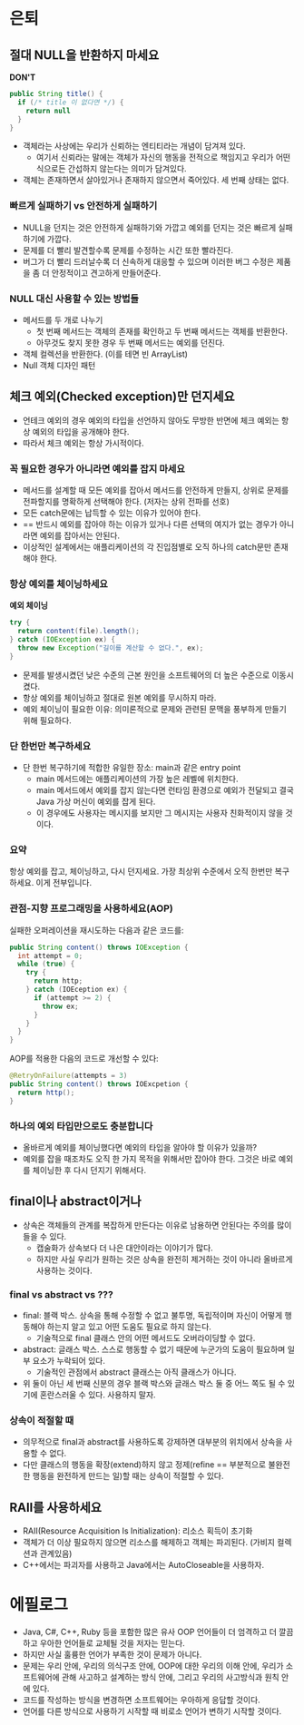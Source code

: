# 은퇴

## 절대 NULL을 반환하지 마세요

**DON'T**

```java
public String title() {
  if (/* title 이 없다면 */) {
    return null
  }
}
```

- 객체라는 사상에는 우리가 신뢰하는 엔티티라는 개념이 담겨져 있다.
  - 여기서 신뢰라는 말에는 객체가 자신의 행동을 전적으로 책임지고 우리가 어떤 식으로든 간섭하지 않는다는 의미가 담겨있다.
- 객체는 존재하면서 살아있거나 존재하지 않으면서 죽어있다. 세 번째 상태는 없다.

### 빠르게 실패하기 vs 안전하게 실패하기

- NULL을 던지는 것은 안전하게 실패하기와 가깝고 예외를 던지는 것은 빠르게 실패하기에 가깝다. 
- 문제를 더 빨리 발견할수록 문제를 수정하는 시간 또한 빨라진다.
- 버그가 더 빨리 드러날수록 더 신속하게 대응할 수 있으며 이러한 버그 수정은 제품을 좀 더 안정적이고 견고하게 만들어준다.

### NULL 대신 사용할 수 있는 방법들

- 메서드를 두 개로 나누기
  - 첫 번째 메서드는 객체의 존재를 확인하고 두 번째 메서드는 객체를 반환한다.
  - 아무것도 찾지 못한 경우 두 번째 메서드는 예외를 던진다.
- 객체 컬렉션을 반환한다. (이를 테면 빈 ArrayList)
- Null 객체 디자인 패턴

## 체크 예외(Checked exception)만 던지세요

- 언테크 예외의 경우 예외의 타입을 선언하지 않아도 무방한 반면에 체크 예외는 항상 예외의 타입을 공개해야 한다.
- 따라서 체크 예외는 항상 가시적이다.

### 꼭 필요한 경우가 아니라면 예외를 잡지 마세요

- 메서드를 설계할 때 모든 예외를 잡아서 메서드를 안전하게 만들지, 상위로 문제를 전파할지를 명확하게 선택해야 한다. (저자는 상위 전파를 선호)
- 모든 catch문에는 납득할 수 있는 이유가 있어야 한다.
- == 반드시 예외를 잡아야 하는 이유가 있거나 다른 선택의 여지가 없는 경우가 아니라면 예외를 잡아서는 안된다.
- 이상적인 설계에서는 애플리케이션의 각 진입점별로 오직 하나의 catch문만 존재해야 한다.

### 항상 예외를 체이닝하세요

**예외 체이닝**

```java
try {
  return content(file).length();
} catch (IOException ex) {
  throw new Exception("길이를 계산할 수 없다.", ex);
}
```
- 문제를 발생시켰던 낮은 수준의 근본 원인을 소프트웨어의 더 높은 수준으로 이동시켰다.
- 항상 예외를 체이닝하고 절대로 원본 예외를 무시하지 마라.
- 예외 체이닝이 필요한 이유: 의미론적으로 문제와 관련된 문맥을 풍부하게 만들기 위해 필요하다.

### 단 한번만 복구하세요

- 단 한번 복구하기에 적합한 유일한 장소: main과 같은 entry point
  - main 메서드에는 애플리케이션의 가장 높은 레벨에 위치한다.
  - main 메서드에서 예외를 잡지 않는다면 런타임 환경으로 예외가 전달되고 결국 Java 가상 머신이 예외를 잡게 된다.
  - 이 경우에도 사용자는 메시지를 보지만 그 메시지는 사용자 친화적이지 않을 것이다.
 
 ### 요약
 
 항상 예외를 잡고, 체이닝하고, 다시 던지세요. 가장 최상위 수준에서 오직 한번만 복구하세요. 이게 전부입니다.
 
 ### 관점-지향 프로그래밍을 사용하세요(AOP)

실패한 오퍼레이션을 재시도하는 다음과 같은 코드를:
```java
public String content() throws IOException {
  int attempt = 0;
  while (true) {
    try {
      return http;
    } catch (IOEception ex) {
      if (attempt >= 2) {
        throw ex;
      }
    }
  }
}
```
AOP를 적용한 다음의 코드로 개선할 수 있다:
```java
@RetryOnFailure(attempts = 3)
public String content() throws IOExcpetion {
  return http();
}
```

### 하나의 예외 타입만으로도 충분합니다

- 올바르게 예외를 체이닝했다면 예외의 타입을 알아야 할 이유가 있을까?
- 예외를 잡을 때조차도 오직 한 가지 목적을 위해서만 잡아야 한다. 그것은 바로 예외를 체이닝한 후 다시 던지기 위해서다.

## final이나 abstract이거나

- 상속은 객체들의 관계를 복잡하게 만든다는 이유로 남용하면 안된다는 주의를 많이 들을 수 있다.
  - 캡술화가 상속보다 더 나은 대안이라는 이야기가 많다. 
  - 하지만 사실 우리가 원하는 것은 상속을 완전히 제거하는 것이 아니라 올바르게 사용하는 것이다.

### final vs abstract vs ???

- final: 블랙 박스. 상속을 통해 수정할 수 없고 불투명, 독립적이며 자신이 어떻게 행동해야 하는지 알고 있고 어떤 도움도 필요로 하지 않는다.
  - 기술적으로 final 클래스 안의 어떤 메서드도 오버라이딩할 수 없다.
- abstract: 글래스 박스. 스스로 행동할 수 없기 때문에 누군가의 도움이 필요하며 일부 요소가 누락되어 있다. 
  - 기술적인 관점에서 abstract 클래스는 아직 클래스가 아니다.
- 위 둘이 아닌 세 번째 신분의 경우 블랙 박스와 글래스 박스 둘 중 어느 쪽도 될 수 있기에 혼란스러울 수 있다. 사용하지 말자.

### 상속이 적절할 때

- 의무적으로 final과 abstract를 사용하도록 강제하면 대부분의 위치에서 상속을 사용할 수 없다.
- 다만 클래스의 행동을 확장(extend)하지 않고 정제(refine == 부분적으로 불완전한 행동을 완전하게 만드는 일)할 때는 상속이 적절할 수 있다.

## RAII를 사용하세요

- RAII(Resource Acquisition Is Initialization): 리소스 획득이 초기화
- 객체가 더 이상 필요하지 않으면 리소스를 해제하고 객체는 파괴된다. (가비지 컬렉션과 관계있음)
- C++에서는 파괴자를 사용하고 Java에서는 AutoCloseable을 사용하자.

# 에필로그

- Java, C#, C++, Ruby 등을 포함한 많은 유사 OOP 언어들이 더 엄격하고 더 깔끔하고 우아한 언어들로 교체될 것을 저자는 믿는다.
- 하지만 사실 훌륭한 언어가 부족한 것이 문제가 아니다.
- 문제는 우리 안에, 우리의 의식구조 안에, OOP에 대한 우리의 이해 안에, 우리가 소프트웨어에 관해 사고하고 설계하는 방식 안에, 그리고 우리의 사고방식과 원칙 안에 있다.
- 코드를 작성하는 방식을 변경하면 소프트웨어는 우아하게 응답할 것이다. 
- 언어를 다른 방식으로 사용하기 시작할 때 비로소 언어가 변하기 시작할 것이다.










